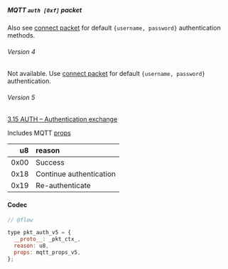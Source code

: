 ##### MQTT `auth [0xf]` packet

Also see [connect packet](./mqtt_codec_connect.md) for default `{username, password}` authentication methods.

###### Version 4

Not available. Use [connect packet](./mqtt_codec_connect.md) for default `{username, password}` authentication.

###### Version 5

[3.15 AUTH – Authentication exchange](https://docs.oasis-open.org/mqtt/mqtt/v5.0/os/mqtt-v5.0-os.html#_Toc3901217)

Includes MQTT [props](./mqtt_props.md)

|   u8 | reason                  |
| ---: | :---------------------- |
| 0x00 | Success                 |
| 0x18 | Continue authentication |
| 0x19 | Re-authenticate         |

#### Codec

```javascript
// @flow

type pkt_auth_v5 = {
  __proto__: _pkt_ctx_,
  reason: u8,
  props: mqtt_props_v5,
};
```

